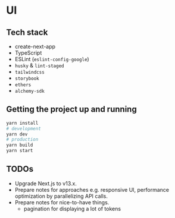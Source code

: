 # UI

## Tech stack

- create-next-app
- TypeScript
- ESLint (`eslint-config-google`)
- `husky` & `lint-staged`
- `tailwindcss`
- `storybook`
- `ethers`
- `alchemy-sdk`

## Getting the project up and running

```bash
yarn install
# development
yarn dev
# production
yarn build
yarn start
```

## TODOs

- Upgrade Next.js to v13.x.
- Prepare notes for approaches e.g. responsive UI, performance optimization by parallelizing API calls.
- Prepare notes for nice-to-have things.
  * pagination for displaying a lot of tokens